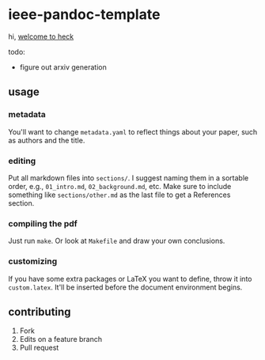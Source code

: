 # ieee-pandoc-template

hi, [welcome to heck](https://www.youtube.com/watch?v=Im6A_eTF01s)

todo:

- figure out arxiv generation

## usage

### metadata

You'll want to change `metadata.yaml` to reflect things about your paper, such
as authors and the title.

### editing

Put all markdown files into `sections/`. I suggest naming them in a sortable
order, e.g., `01_intro.md`, `02_background.md`, etc. Make sure to include
something like `sections/other.md` as the last file to get a References
section.

### compiling the pdf

Just run `make`. Or look at `Makefile` and draw your own conclusions.

### customizing

If you have some extra packages or LaTeX you want to define, throw it into
`custom.latex`. It'll be inserted before the document environment begins.

## contributing

1. Fork
2. Edits on a feature branch
3. Pull request
